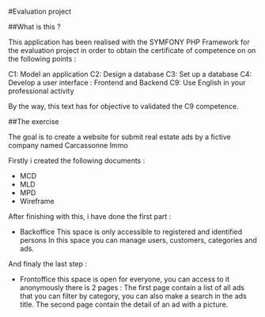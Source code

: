 #Evaluation project

##What is this ?

This application has been realised with the SYMFONY PHP Framework for the evaluation project in order to obtain
the certificate of competence on on the following points :

C1: Model an application
C2: Design a database
C3: Set up a database
C4: Develop a user interface : Frontend and Backend
C9: Use English in your professional activity


By the way, this text has for objective to validated the C9 competence.

##The exercise

The goal is to create a website for submit real estate ads by a fictive company named Carcassonne Immo

Firstly i created the following documents :

* MCD
* MLD
* MPD
* Wireframe

After finishing with this, i have done the first part : 

* Backoffice
This space is only accessible to registered and identified persons
In this space you can manage users, customers, categories and ads.

And finaly the last step :

* Frontoffice
this space is open for everyone, you can access to it anonymously
there is 2 pages :
The first page contain a list of all ads that you can filter by category, you can also make a search in the ads title.
The second page contain the detail of an ad with a picture.
